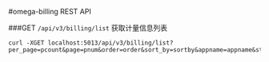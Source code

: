 #omega-billing REST API

###GET `/api/v3/billing/list`
获取计量信息列表
```
curl -XGET localhost:5013/api/v3/billing/list?per_page=pcount&page=pnum&order=order&sort_by=sortby&appname=appname&starttime=starttime&endtime=endtime
```
